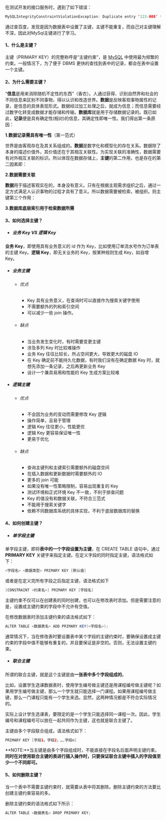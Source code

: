 在测试开发的接口服务时，遇到了如下错误：

```Java
MySQLIntegrityConstraintViolationException: Duplicate entry '123-008' for key 'PRIMARY'
```

通过查百度，发现是因为数据表中设置了主键，主键不能重复，而自己对主键理解不深，因此对MySql主键进行了学习。

#### 1、什么是主键？

主键（PRIMARY KEY）的完整称呼是“主键约束”，是 [MySQL](http://c.biancheng.net/mysql/) 中使用最为频繁的约束。一般情况下，为了便于 DBMS 更快的查找到表中的记录，都会在表中设置一个主键。

#### 2、为什么需要主键？

“**信息**是用来消除随机不定性的东西”（香农）。人通过获得、识别自然界和社会的不同信息来区别不同事物，得以认识和改造世界。**数据**是反映客观事物属性的记录，是信息的具体表现形式。数据经过加工处理之后，就成为信息；而信息需要经过数字化转变成数据才能存储和传输。**数据库**就是用于存储数据记录的。既已如此，**记录**便是具有确定性(相对)的信息，其确定性即唯一性。我们得出第一条原因：

**1.数据记录需具有唯一性**（第一范式）

世界是由客观存在及其关系组成的。**数据**是数字化和模型化的存在关系。数据除了本身的描述价值外，其价值还在于其相互关联性。为实现关联的准确性，数据需要有对外相互关联的标识。所以体现在数据存储上，**主键**的第二作用，也是存在的第二因素即：

**2.数据需要关联**

**数据**用于描述客观实在的，本身没有意义。只有在根据主观需求组织之后，通过一定方式满足人认识事物的过程才具有了意义。所以数据需要被检索，被组织。则主键第三个作用：

**3.数据库底层索引用于检索数据所需**

#### 3、如何选择主键？

+ ##### 业务 Key VS 逻辑 Key

**业务 Key**，即使用具有业务意义的 id 作为 Key，比如使用订单流水号作为订单表的主键 Key。**逻辑 Key**，即无关业务的 Key，按某种规则生成 Key，如自增 Key。

+ ##### 业务主键

  + ###### 优点

    + Key 具有业务意义，在查询时可以直接作为搜索关键字使用
    + 不需要额外的列和索引空间
    + 可以减少一些 join 操作。

  + ###### 缺点

    + 当业务发生变化时，有时需要变更主键
    + 涉及多列 Key 时比较难操作
    + 业务 Key 往往比较长，所占空间更大，导致更大的磁盘 IO
    + 在 Key 确定前不能持久化数据，有时我们没有在确定数据 Key 时，就想先添加一条记录，之后再更新业务 Key
    + 设计一个兼具易用和性能的 Key 生成方案比较难

+ ##### 逻辑主键

  + ###### 优点

    + 不会因为业务的变动而需要修改 Key 逻辑
    + 操作简单，且易于管理
    + 逻辑 Key 往往更小，性能更优
    + 逻辑 Key 更容易保证唯一性
    + 更易于优化

  + ###### 缺点

    + 查询主键列和主键索引需要额外的磁盘空间
    + 在插入数据和更新数据时需要额外的 IO
    + 更多的 join 可能
    + 如果没有唯一性策略限制，容易出现重复的 Key
    + 测试环境和正式环境 Key 不一致，不利于排查问题
    + Key 的值没有和数据关联，不符合三范式
    + 不能用于搜索关键字
    + 依赖不同数据库系统的具体实现，不利于底层数据库的替换

#### 4、如何创建主键？

+ ##### 单字段主键

单字段主键，即将**表中的一个字段设置为主键**，在 CREATE TABLE 语句中，通过 **PRIMARY KEY** 关键字来指定主键。在定义字段的同时指定主键，语法格式如下：

```Java
<字段名> <数据类型> PRIMARY KEY [默认值]
```

或者是在定义完所有字段之后指定主键，语法格式如下

```Java
[CONSTRAINT <约束名>] PRIMARY KEY [字段名]
```

主键约束不仅可以在创建表的同时创建，也可以在修改表时添加。但是需要注意的是，设置成主键约束的字段中不允许有空值。

在修改数据表时添加主键约束的语法格式如下：

```java
ALTER TABLE <数据表名> ADD PRIMARY KEY(<字段名>);
```

通常情况下，当在修改表时要设置表中某个字段的主键约束时，要确保设置成主键约束的字段中值不能够有重复的，并且要保证是非空的。否则，无法设置主键约束。

+ ##### 联合主键

所谓的联合主键，就是这个主键是由**一张表中多个字段组成的**。

比如，设置学生选课数据表时，使用学生编号做主键还是用课程编号做主键呢？如果用学生编号做主键，那么一个学生就只能选择一门课程。如果用课程编号做主键，那么一门课程只能有一个学生来选。显然，这两种情况都是不符合实际情况的。

实际上设计学生选课表，要限定的是一个学生只能选择同一课程一次。因此，学生编号和课程编号可以放在一起共同作为主键，这也就是联合主键了。

主键由多个字段联合组成，语法格式如下：

```java
PRIMARY KEY [字段1，字段2，…,字段n]
```

**NOTE:**当主键是由多个字段组成时，不能直接在字段名后面声明主键约束。**同时在对使用联合主键的表进行插入操作时，只要保证联合主键中插入的字段值至少一个不同即可。**

#### 5、如何删除主键？

当一个表中不需要主键约束时，就需要从表中将其删除。删除主键约束的方法要比创建主键约束容易的多。

删除主键约束的语法格式如下所示：

```java
ALTER TABLE <数据表名> DROP PRIMARY KEY;
```

